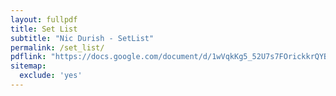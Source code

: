 ```yaml
---
layout: fullpdf
title: Set List
subtitle: "Nic Durish - SetList"
permalink: /set_list/
pdflink: "https://docs.google.com/document/d/1wVqkKg5_52U7s7FOrickkrQYBEzvyuTJ8XKkvCDEFZY/edit?usp=sharing"
sitemap:
  exclude: 'yes'
---
```

